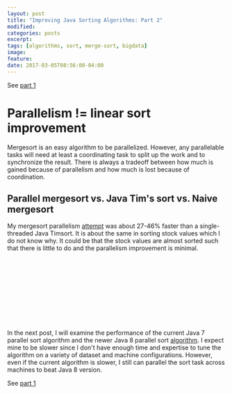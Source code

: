 ```yaml
---
layout: post
title: "Improving Java Sorting Algorithms: Part 2"
modified:
categories: posts
excerpt:
tags: [algorithms, sort, merge-sort, bigdata]
image:
feature:
date: 2017-03-05T08:56:00-04:00
---
```


<style>
/*
.chart rect {
      fill: steelblue;
}
*/
.chart .legend {
      fill: #38353b;
      font: 14px sans-serif;
      text-anchor: start;
      font-size: 12px;
}
.chart text {
      fill: #6b6571;
      font: 11px sans-serif;
      text-anchor: start;
}

.chart .label {
      fill: #38353b;
      font: 14px sans-serif;
      text-anchor: end;
}

.bar:hover {
      fill: rgba(0, 0, 0, 0.5);
}

.axis path,
.axis line {
      fill: none;
      stroke: #38353b;
      shape-rendering: crispEdges;
}

.x text {
      fill: #38353b;
      font: 11px sans-serif;
      text-anchor: end !important;
}

.x_label {
      fill: #6b6571 !important;
      text-anchor: end !important;
}

.d3-tip {
  line-height: 0.2;
  font: 11px sans-serif;
  padding: 5px;
  background: rgba(0, 0, 0, 0.5);
  color: #fff;
  border-radius: 2px;
}

/* Creates a small triangle extender for the tooltip */
.d3-tip:after {
  box-sizing: border-box;
  display: inline;
  font-size: 10px;
  width: 100%;
  line-height: 1;
  color: rgba(0, 0, 0, 0.5);
  content: "\25BC";
  position: absolute;
  text-align: center;
}

/* Style northward tooltips differently */
.d3-tip.n:after {
  margin: -1px 0 0 0;
  top: 100%;
  left: 0;
}

</style>
<script src="http://d3js.org/d3.v3.min.js"></script>
<script src="http://labratrevenge.com/d3-tip/javascripts/d3.tip.v0.6.3.js"></script>
<script src="http://d3js.org/colorbrewer.v1.min.js"></script>
<script>

var chartWidth       = 300,
    barHeight        = 20,
    gapBetweenGroups = 10,
    spaceForLabels   = 160,
    spaceForLegend   = 150,
    spaceForXAxis    = 20;

function draw_chart(_class, data) {
    var groupHeight = barHeight * data.series.length;

    // Zip the series data together (first values, second values, etc.)
    var zippedData = [];
    for (var i=0; i<data.labels.length; i++) {
      for (var j=0; j<data.series.length; j++) {
        zippedData.push(data.series[j].values[i]);
      }
    }

    // Color scale
    var color = d3.scale.ordinal()
        .range(colorbrewer.Set2[4]);
    var chartHeight = barHeight * zippedData.length + 
            gapBetweenGroups * data.labels.length + 
            spaceForXAxis;

    var x = d3.scale.linear()
        .domain([0, d3.max(zippedData) * 1.1])
        .range([0, chartWidth]);

    var xAxis = d3.svg.axis()
        .scale(x)
        .tickSize(5,0)
        .ticks(5)
        .orient("bottom");

    var y = d3.scale.linear()
        .range([chartHeight + gapBetweenGroups, 0]);

    var yAxis = d3.svg.axis()
        .scale(y)
        .tickFormat('')
        .tickSize(0)
        .orient("left");

    // Specify the chart area and dimensions
    var chart = d3.select(_class)
        .attr("width", spaceForLabels + chartWidth + spaceForLegend)
        .attr("height", chartHeight);

    // Draw tooltip
    var format_ops = d3.format(",.0f")
    var tip = d3.tip()
      .attr('class', 'd3-tip')
      .offset([-10, 0])
      .html(function(d) {
        return "<span style='tooltip-text'>" + format_ops(d) + "</span> ops/sec";
      })
    chart.call(tip);

    // Create bars
    var bar = chart.selectAll("g")
        .data(zippedData)
        .enter().append("g")
        .attr("transform", function(d, i) {
          return "translate(" + spaceForLabels + "," + (i * barHeight + gapBetweenGroups * (0.5 + Math.floor(i/data.series.length))) + ")";
        });

    // Create rectangles of the correct width
    bar.append("rect")
        .attr("fill", function(d,i) { return color(i % data.series.length); })
        .attr("class", "bar")
        .attr("width", x)
        .attr("height", barHeight - 1)
        // Add tooltip
        .on('mouseover', tip.show)
        .on('mouseout', tip.hide);

    // Add text label in bar
    var format_percent = d3.format(",.0%")
    bar.append("text")
        .attr("x", function(d) { return x(d) + 3; })
        .attr("y", barHeight / 2)
        .attr("dy", ".35em")
        .text(function(d,i) { return format_percent(d/data.series[0].values[Math.floor(i/data.series.length)]); });

    // Draw labels
    bar.append("text")
        .attr("class", "label")
        .attr("x", function(d) { return - 10; })
        .attr("y", groupHeight / 2)
        .attr("dy", ".35em")
        .text(function(d,i) {
          if (i % data.series.length === 0)
            return data.labels[Math.floor(i/data.series.length)];
          else
            return ""});

    chart.append("g")
          .attr("class", "y axis")
          .attr("transform", "translate(" + spaceForLabels + ", " + 
            (-gapBetweenGroups/2-spaceForXAxis) + ")")
          .call(yAxis);

    chart.append("g")
          .attr("class", "x axis")
          .attr("transform", "translate(" + spaceForLabels + ", " + 
            (chartHeight-spaceForXAxis) + ")")
          .call(xAxis);

    // Draw legend
    var legendRectSize = 18,
        legendSpacing  = 4;

    var legend = chart.selectAll('.legend')
        .data(data.series)
        .enter()
        .append('g')
        .attr('transform', function (d, i) {
            var height = legendRectSize + legendSpacing;
            var offset = -gapBetweenGroups/2;
            var horz = spaceForLabels + chartWidth + 40 - legendRectSize;
            var vert = i * height - offset;
            return 'translate(' + horz + ',' + vert + ')';
        });

    legend.append('rect')
        .attr('width', legendRectSize)
        .attr('height', legendRectSize)
        .style('fill', function (d, i) { return color(i); })
        .style('stroke', function (d, i) { return color(i); });

    legend.append('text')
        .attr('class', 'legend')
        .attr('x', legendRectSize + legendSpacing)
        .attr('y', legendRectSize - legendSpacing)
        .text(function (d) { return d.label; });

    chart.append("text")
        .attr("class", "x_label")
        .attr("x", chartWidth + spaceForLabels)
        .attr("y", chartHeight - spaceForXAxis - 6)
        .text("sort operations per second");
}
</script>

See [part 1](http://thaibui.github.io/posts/improving-java-sorting-algorithms-part-1/)

# Parallelism != linear sort improvement

Mergesort is an easy algorithm to be parallelized. However, any parallelable tasks will need at least 
a coordinating task to split up the work and to synchronize the result. There is always a 
tradeoff between how much is gained because of parallelism and how much is lost because of coordination.

## Parallel mergesort vs. Java Tim's sort vs. Naive mergesort

My mergesort parallelism
[attempt](https://github.com/thaibui/algorithms-core/blob/forkjoinmerge_sort/sort/src/main/java/org/bui/algorithms/sort/ForkJoinMergesort.java)
was about 27-46% faster than a single-threaded Java Timsort. It is about the same in sorting stock
values which I do not know why. It could be that the stock values are almost sorted such that there is
little to do and the parallelism improvement is minimal.

<svg class="chart chart01"></svg>
<script>
draw_chart(".chart01", {
    labels: [
        '1000 movie titles', '2000 stock values', '10000 random integers'
    ],
    series: [
    {
      label: 'Java Timsort',
      values: [12501.816283, 11601.747724, 1505.355129]
    },
    {
      label: 'Mergesort',
      values: [12113.082190, 9064.588318, 1331.298021]
    },
    {
      label: 'Parallel Timsort',
      values: [15815.545862, 11773.716560, 2202.290482]
    }
    ]
}); 
</script>

In the next post, I will examine the performance of the current Java 7 parallel sort algorithm and
the newer Java 8 parallel sort [algorithm](https://docs.oracle.com/javase/8/docs/api/java/util/Arrays.html#parallelSort-byte:A-). I expect
mine to be slower since I don't have enough time and expertise to tune the algorithm on a variety of
dataset and machine configurations. However, even if the current algorithm is slower, I still can
parallel the sort task across machines to beat Java 8 version.

See [part 1](http://thaibui.github.io/posts/improving-java-sorting-algorithms-part-1/)
